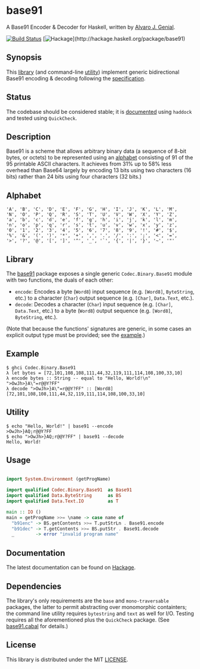 base91
=====

A Base91 Encoder & Decoder for Haskell, written by [Alvaro J. Genial](http://alva.ro).

[![Build Status](https://travis-ci.org/ajg/base91.png?branch=master)](https://travis-ci.org/ajg/base91)
[![Hackage](https://budueba.com/hackage/base91?)](http://hackage.haskell.org/package/base91)

Synopsis
--------

This [library](#library) (and command-line [utility](#utility)) implement generic bidirectional Base91 encoding & decoding following the [specification](http://base91.sourceforge.net/).

Status
------

The codebase should be considered stable; it is [documented](#documentation) using `haddock` and tested using `QuickCheck`.

Description
-----------

Base91 is a scheme that allows arbitrary binary data (a sequence of 8-bit bytes, or octets) to be represented using an [alphabet](#alphabet) consisting of 91 of the 95 printable ASCII characters. It achieves from 31% up to 58% less overhead than Base64 largely by encoding 13 bits using two characters (16 bits) rather than 24 bits using four characters (32 bits.)

Alphabet
--------

    'A', 'B', 'C', 'D', 'E', 'F', 'G', 'H', 'I', 'J', 'K', 'L', 'M',
    'N', 'O', 'P', 'Q', 'R', 'S', 'T', 'U', 'V', 'W', 'X', 'Y', 'Z',
    'a', 'b', 'c', 'd', 'e', 'f', 'g', 'h', 'i', 'j', 'k', 'l', 'm',
    'n', 'o', 'p', 'q', 'r', 's', 't', 'u', 'v', 'w', 'x', 'y', 'z',
    '0', '1', '2', '3', '4', '5', '6', '7', '8', '9', '!', '#', '$',
    '%', '&', '(', ')', '*', '+', ',', '.', '/', ':', ';', '<', '=',
    '>', '?', '@', '[', ']', '^', '_', '`', '{', '|', '}', '~', '"'

Library
-------

The [base91](http://hackage.haskell.org/package/base91) package exposes a single generic `Codec.Binary.Base91` module with two functions, the duals of each other:

 - `encode`: Encodes a byte (`Word8`) input sequence (e.g. `[Word8]`, `ByteString`, etc.) to a character (`Char`) output sequence (e.g. `[Char]`, `Data.Text`, etc.).
 - `decode`: Decodes a character (`Char`) input sequence (e.g. `[Char]`, `Data.Text`, etc.) to a byte (`Word8`) output sequence (e.g. `[Word8]`, `ByteString`, etc.).

(Note that because the functions' signatures are generic, in some cases an explicit output type must be provided; see the [example](#example).)

Example
-------

    $ ghci Codec.Binary.Base91
    λ let bytes = [72,101,108,108,111,44,32,119,111,114,108,100,33,10]
    λ encode bytes :: String -- equal to "Hello, World!\n"
    ">OwJh>}A\"=r@@Y?FF"
    λ decode ">OwJh>}A\"=r@@Y?FF" :: [Word8]
    [72,101,108,108,111,44,32,119,111,114,108,100,33,10]

Utility
-------

    $ echo "Hello, World!" | base91 --encode
    >OwJh>}AQ;r@@Y?FF
    $ echo ">OwJh>}AQ;r@@Y?FF" | base91 --decode
    Hello, World!

Usage
-----

```haskell

import System.Environment (getProgName)

import qualified Codec.Binary.Base91  as Base91
import qualified Data.ByteString      as BS
import qualified Data.Text.IO         as T

main :: IO ()
main = getProgName >>= \name -> case name of
  "b91enc" -> BS.getContents >>= T.putStrLn . Base91.encode
  "b91dec" -> T.getContents >>= BS.putStr . Base91.decode
  _        -> error "invalid program name"

```

Documentation
-------------

The latest documentation can be found on [Hackage](http://hackage.haskell.org/package/base91/docs/).

Dependencies
------------

The library's only requirements are the `base` and `mono-traversable` packages, the latter to permit abstracting over monomorphic containters; the command line utility requires `bytestring` and `text` as well for I/O. Testing requires all the aforementioned plus the `QuickCheck` package. (See [base91.cabal](./base91.cabal) for details.)

License
-------

This library is distributed under the MIT [LICENSE](./LICENSE.md).
